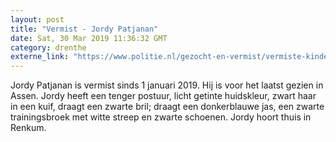 ```yaml
---
layout: post
title: "Vermist - Jordy Patjanan"
date: Sat, 30 Mar 2019 11:36:32 GMT
category: drenthe
externe_link: "https://www.politie.nl/gezocht-en-vermist/vermiste-kinderen/2019/januari/jordy-patjanan.html"
---
```


Jordy Patjanan is vermist sinds 1 januari 2019. Hij is voor het laatst gezien in Assen. Jordy heeft een tenger postuur, licht getinte huidskleur, zwart haar in een kuif, draagt een zwarte bril; draagt een donkerblauwe jas, een zwarte trainingsbroek met witte streep en zwarte schoenen. Jordy hoort thuis in Renkum.
